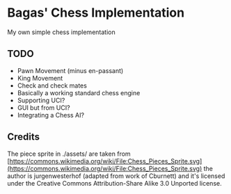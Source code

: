 # Bagas' Chess Implementation
My own  simple chess implementation

## TODO
- Pawn Movement (minus en-passant)
- King Movement 
- Check and check mates
- Basically a working standard chess engine
- Supporting UCI?
- GUI but from UCI?
- Integrating a Chess AI?

## Credits
The piece sprite in ./assets/ are taken from [https://commons.wikimedia.org/wiki/File:Chess_Pieces_Sprite.svg](https://commons.wikimedia.org/wiki/File:Chess_Pieces_Sprite.svg) the author is jurgenwesterhof (adapted from work of Cburnett) and it's licensed under the Creative Commons Attribution-Share Alike 3.0 Unported license.

